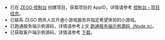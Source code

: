 - 已在 [ZEGO 控制台](https://console.zego.im) 创建项目，获取项目的 AppID，详情请参考 [控制台 - 项目信息](https://doc-zh.zego.im/article/12107)。
- 已联系 ZEGO 商务人员开通小游戏服务并指定希望体验的小游戏。
- 已跑通服务端示例源码，详情请参考上文 [跑通服务端示例源码（Node.js）](!ZegoMiniGameEngine-run_sample_codes#1)。
- 已获取客户端示例源码，详情请参考 [下载](!ZegoMiniGameEngine-download)。










